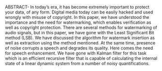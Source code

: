 ABSTRACT-
In today’s era, it has become extremely important to protect your data, of any form. Digital media today can be easily hacked and used wrongly with misuse of copyright. In this paper, we have understood the importance and the need for watermarking, which enables verification as well as copyright protection. There are several methods for watermarking of audio signals, but in this paper, we have gone with the Least Significant Bit method (LSB). We have discussed the algorithm for watermark insertion as well as extraction using the method mentioned. At the same time, presence of noise corrupts a speech and degrades its quality. Here comes the need for speech enhancement. We have gone with Kalman filter for this task which is an efficient recursive filter that is capable of calculating the internal state of a linear dynamic system from a number of noisy quantifications.
